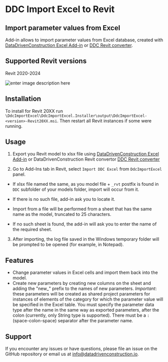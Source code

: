 # DDC Import Excel to Revit
## Import parameter values from Excel

 Add-in allows to import parameter values from Excel database, created with [DataDrivenConstruction Excel Add-in](https://datadrivenconstruction.io/index.php/ddc-excel-plugin-for-working-with-revit-ifc-and-dwg/) or [DDC Revit converter](https://datadrivenconstruction.io/index.php/convertors/).

## Supported Revit versions

Revit 2020-2024
  
![enter image description here](https://datadrivenconstruction.io/wp-content/uploads/2024/07/project-data.gif)


## Installation

 To install for Revit 20XX run `\DdcImportExcel\DdcImportExcel.Installer\output\DdcImportExcel-<version>-Revit20XX.msi`. Then restart all Revit instances if some were running.

## Usage

1. Export you Revit model to xlsx file using [DataDrivenConstruction Excel Add-in](https://datadrivenconstruction.io/index.php/ddc-excel-plugin-for-working-with-revit-ifc-and-dwg/) or DataDrivenConstruction Revit convertor  [DDC Revit converter](https://datadrivenconstruction.io/index.php/convertors/)

2. Go to Add-Ins tab in Revit, select `Import DDC Excel` from `DdcImportExcel` panel.

- If xlsx file named the same, as you model file + `_rvt` postfix is found in `DDC` subfolder of your models folder, import will occur from it.

- If there is no such file, add-in ask you to locate it.

- Import from a file will be performed from a sheet that has the same name as the model, truncated to 25 characters.

- If no such sheet is found, the add-in will ask you to enter the name of the required sheet.

3. After importing, the log file saved in the Windows temporary folder will be prompted to be opened (for example, in Notepad).

  

## Features

- Change parameter values in Excel cells and import them back into the model.
- Create new parameters by creating new columns on the sheet and adding the "new_" prefix to the names of new parameters. *Important*: these parameters will be created as shared project parameters for instances of elements of the category for which the parameter value will be specified in the Excel table. You must specify the parameter data type after the name in the same way as exported parameters, after the colon (currently, only String type is supported). There must be a ` : ` (space-colon-space) separator after the parameter name.

 
## Support
If you encounter any issues or have questions, please file an issue on the GitHub repository or email us at info@datadrivenconstruction.io.
